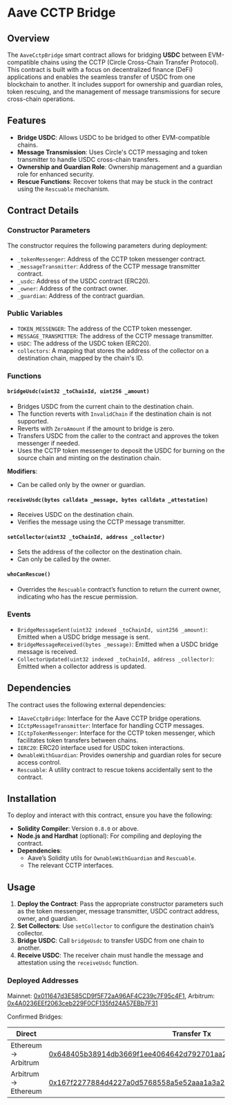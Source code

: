 # Aave CCTP Bridge

## Overview

The `AaveCctpBridge` smart contract allows for bridging **USDC** between EVM-compatible chains using the CCTP (Circle Cross-Chain Transfer Protocol). This contract is built with a focus on decentralized finance (DeFi) applications and enables the seamless transfer of USDC from one blockchain to another. It includes support for ownership and guardian roles, token rescuing, and the management of message transmissions for secure cross-chain operations.

## Features

- **Bridge USDC**: Allows USDC to be bridged to other EVM-compatible chains.
- **Message Transmission**: Uses Circle's CCTP messaging and token transmitter to handle USDC cross-chain transfers.
- **Ownership and Guardian Role**: Ownership management and a guardian role for enhanced security.
- **Rescue Functions**: Recover tokens that may be stuck in the contract using the `Rescuable` mechanism.

## Contract Details

### Constructor Parameters

The constructor requires the following parameters during deployment:

- `_tokenMessenger`: Address of the CCTP token messenger contract.
- `_messageTransmitter`: Address of the CCTP message transmitter contract.
- `_usdc`: Address of the USDC contract (ERC20).
- `_owner`: Address of the contract owner.
- `_guardian`: Address of the contract guardian.

### Public Variables

- `TOKEN_MESSENGER`: The address of the CCTP token messenger.
- `MESSAGE_TRANSMITTER`: The address of the CCTP message transmitter.
- `USDC`: The address of the USDC token (ERC20).
- `collectors`: A mapping that stores the address of the collector on a destination chain, mapped by the chain's ID.

### Functions

#### `bridgeUsdc(uint32 _toChainId, uint256 _amount)`

- Bridges USDC from the current chain to the destination chain.
- The function reverts with `InvalidChain` if the destination chain is not supported.
- Reverts with `ZeroAmount` if the amount to bridge is zero.
- Transfers USDC from the caller to the contract and approves the token messenger if needed.
- Uses the CCTP token messenger to deposit the USDC for burning on the source chain and minting on the destination chain.

**Modifiers**: 
- Can be called only by the owner or guardian.

#### `receiveUsdc(bytes calldata _message, bytes calldata _attestation)`

- Receives USDC on the destination chain.
- Verifies the message using the CCTP message transmitter.

#### `setCollector(uint32 _toChainId, address _collector)`

- Sets the address of the collector on the destination chain.
- Can only be called by the owner.

#### `whoCanRescue()`

- Overrides the `Rescuable` contract’s function to return the current owner, indicating who has the rescue permission.

### Events

- `BridgeMessageSent(uint32 indexed _toChainId, uint256 _amount)`: Emitted when a USDC bridge message is sent.
- `BridgeMessageReceived(bytes _message)`: Emitted when a USDC bridge message is received.
- `CollectorUpdated(uint32 indexed _toChainId, address _collector)`: Emitted when a collector address is updated.

## Dependencies

The contract uses the following external dependencies:

- `IAaveCctpBridge`: Interface for the Aave CCTP bridge operations.
- `ICctpMessageTransmitter`: Interface for handling CCTP messages.
- `ICctpTokenMessenger`: Interface for the CCTP token messenger, which facilitates token transfers between chains.
- `IERC20`: ERC20 interface used for USDC token interactions.
- `OwnableWithGuardian`: Provides ownership and guardian roles for secure access control.
- `Rescuable`: A utility contract to rescue tokens accidentally sent to the contract.

## Installation

To deploy and interact with this contract, ensure you have the following:

- **Solidity Compiler**: Version `0.8.0` or above.
- **Node.js and Hardhat** (optional): For compiling and deploying the contract.
- **Dependencies**:
  - Aave’s Solidity utils for `OwnableWithGuardian` and `Rescuable`.
  - The relevant CCTP interfaces.

## Usage

1. **Deploy the Contract**: Pass the appropriate constructor parameters such as the token messenger, message transmitter, USDC contract address, owner, and guardian.
2. **Set Collectors**: Use `setCollector` to configure the destination chain’s collector.
3. **Bridge USDC**: Call `bridgeUsdc` to transfer USDC from one chain to another.
4. **Receive USDC**: The receiver chain must handle the message and attestation using the `receiveUsdc` function.

### Deployed Addresses

Mainnet: [0x011647d3E585CD9f5F72aA96AF4C239c7F95c4F1](https://etherscan.io/address/0x011647d3E585CD9f5F72aA96AF4C239c7F95c4F1), Arbitrum: [0x4A0236EEf2063ceb229F0CF135fd24A57EBb7F31](https://arbiscan.io/address/0x4A0236EEf2063ceb229F0CF135fd24A57EBb7F31)


Confirmed Bridges:

| Direct                | Transfer Tx | Receive Tx |
| ---------------- | ----------------------------------------------------------------------------------------------- | ------------------------------------------------------------------------------------------------ |
| Ethereum -> Arbitrum  | [0x648405b38914db3669f1ee4064642d792701aa25a5cf1a6525bf5dc7c93bc1d8](https://etherscan.io/tx/0x648405b38914db3669f1ee4064642d792701aa25a5cf1a6525bf5dc7c93bc1d8)  | [0x0e2c0e3b6317705228a5abd83a490410a74b7af04e427eef28cf6e9eeed00e22](https://arbiscan.io/tx/0x0e2c0e3b6317705228a5abd83a490410a74b7af04e427eef28cf6e9eeed00e22) |
| Arbitrum -> Ethereum  | [0x167f2277884d4227a0d5768558a5e52aaa1a3a29561d73bc9b81d4d85036011b](https://arbiscan.io/tx/0x167f2277884d4227a0d5768558a5e52aaa1a3a29561d73bc9b81d4d85036011b) | [0xe30226c478abde8da169fafcc83c07b53d418aa2e70340af13d4e7ea68d9e324](https://etherscan.io/tx/0xe30226c478abde8da169fafcc83c07b53d418aa2e70340af13d4e7ea68d9e324) |

